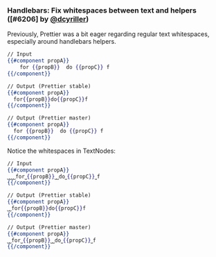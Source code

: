 ### Handlebars: Fix whitespaces between text and helpers ([#6206] by [@dcyriller])

Previously, Prettier was a bit eager regarding regular text whitespaces,
especially around handlebars helpers.

<!-- prettier-ignore -->
```hbs
// Input
{{#component propA}}
    for {{propB}}  do {{propC}} f
{{/component}}

// Output (Prettier stable)
{{#component propA}}
  for{{propB}}do{{propC}}f
{{/component}}

// Output (Prettier master)
{{#component propA}}
  for {{propB}}  do {{propC}} f
{{/component}}
```

Notice the whitespaces in TextNodes:

```hbs
// Input
{{#component propA}}
˽˽˽˽for˽{{propB}}˽˽do˽{{propC}}˽f
{{/component}}

// Output (Prettier stable)
{{#component propA}}
˽˽for{{propB}}do{{propC}}f
{{/component}}

// Output (Prettier master)
{{#component propA}}
˽˽for˽{{propB}}˽˽do˽{{propC}}˽f
{{/component}}
```

[#6239]: https://github.com/prettier/prettier/pull/6239
[@dcyriller]: https://github.com/dcyriller
